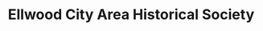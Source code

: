 ---
layout: repo
title: "Ellwood City Area Historical Society"
id: 13923
permalink: repos/13923/
---
